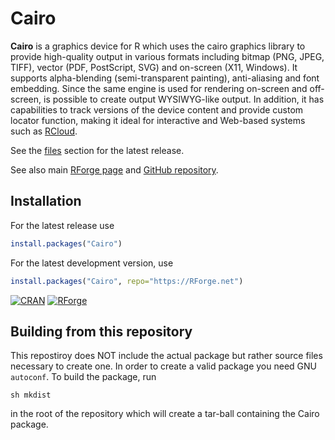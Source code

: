 # Cairo

**Cairo** is a graphics device for R which uses the cairo graphics library
to provide high-quality output in various formats including bitmap
(PNG, JPEG, TIFF), vector (PDF, PostScript, SVG) and on-screen (X11, Windows).
It supports alpha-blending (semi-transparent painting), anti-aliasing and font embedding.
Since the same engine is used for rendering on-screen and off-screen, is possible
to create output WYSIWYG-like output. In addition, it has capabilities to track
versions of the device content and provide custom locator function, making it
ideal for interactive and Web-based systems such as [RCloud](https://rcloud.social).

See the [files](https://RForge.net/Cairo/files) section for the latest release.

See also main [RForge page](https://RForge.net/Cairo) and [GitHub repository](https//github.com/s-u/Cairo).

## Installation

For the latest release use

```r
install.packages("Cairo")
```

For the latest development version, use

```r
install.packages("Cairo", repo="https://RForge.net")
```

[![CRAN](https://rforge.net/do/cransvg/Cairo)](https://cran.r-project.org/package=PKI)
[![RForge](https://rforge.net/do/versvg/Cairo)](https://RForge.net/Cairo)

## Building from this repository

This repostiroy does NOT include the actual package but rather source
files necessary to create one. In order to create a valid package you
need GNU `autoconf`. To build the package, run

```
sh mkdist
```

in the root of the repository which will create a tar-ball containing
the Cairo package.
